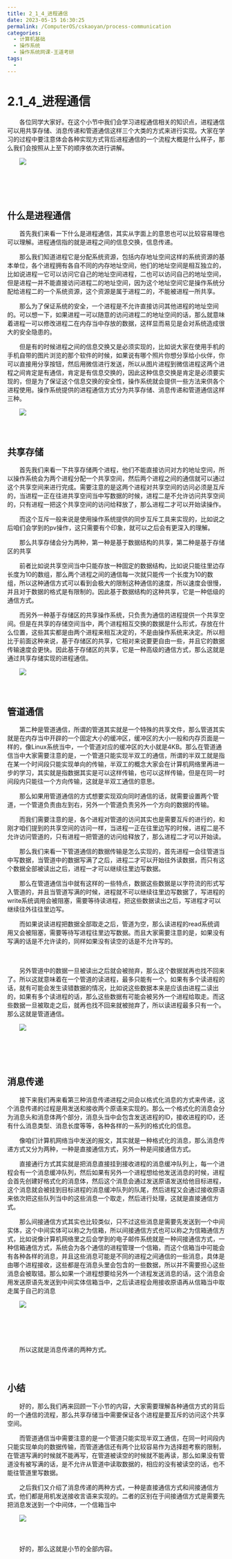 ```yaml
---
title: 2_1_4_进程通信
date: 2023-05-15 16:30:25
permalink: /ComputerOS/cskaoyan/process-communication
categories:
  - 计算机基础
  - 操作系统
  - 操作系统网课-王道考研
tags:
  - 
---
```

# 2.1_4_进程通信

　　各位同学大家好。在这个小节中我们会学习进程通信相关的知识点，进程通信可以用共享存储、消息传递和管道通信这样三个大类的方式来进行实现。大家在学习的过程中要注意体会各种实现方式背后进程通信的一个流程大概是什么样子，那么我们会按照从上至下的顺序依次进行讲解。
<!-- more -->
　　![](https://image.peterjxl.com/blog/image-20221005110108-hcgb2fr.png)​

　　‍

　　‍

## 什么是进程通信

　　首先我们来看一下什么是进程通信，其实从字面上的意思也可以比较容易理也可以理解。进程通信指的就是进程之间的信息交换，信息传递。

　　那么我们知道进程它是分配系统资源，包括内存地址空间这样的系统资源的基本单位，各个进程拥有各自不同的内存地址空间，他们的地址空间是相互独立的，比如说进程一它可以访问它自己的地址空间进程，二也可以访问自己的地址空间，但是进程一并不能直接访问进程二的地址空间，因为这个地址空间它是操作系统分配给进程二的一个系统资源，这个资源是属于进程二的，不能被进程一所共享。

　　那么为了保证系统的安全，一个进程是不允许直接访问其他进程的地址空间的。可以想一下，如果进程一可以随意的访问进程二的地址空间的话，那么就意味着进程一可以修改进程二在内存当中存放的数据，这样显而易见是会对系统造成很大的安全隐患的。

　　但是有的时候进程之间的信息交换又是必须实现的，比如说大家在使用手机的手机自带的图片浏览的那个软件的时候，如果说有哪个照片你想分享给小伙伴，你可以直接用分享按钮，然后用微信进行发送，所以从图片进程到微信进程这两个进程之间肯定是有通信，肯定是有信息交换的，因此这种信息交换是肯定是必须要实现的，但是为了保证这个信息交换的安全性，操作系统就会提供一些方法来供各个进程使用。操作系统提供的进程通信方式分为共享存储、消息传递和管道通信这样三种。

　　![](https://image.peterjxl.com/blog/image-20221005110349-7a8ziy1.png)​

　　‍

## 共享存储

　　首先我们来看一下共享存储两个进程，他们不能直接访问对方的地址空间，所以操作系统会为两个进程分配一个共享空间，然后两个进程之间的通信就可以通过这个共享空间来进行完成。需要注意的是这两个进程对共享空间的访问必须是互斥的，当进程一正在往进共享空间当中写数据的时候，进程二是不允许访问共享空间的，只有进程一把这个共享空间的访问给释放了，那么进程二才可以开始读操作。

　　而这个互斥一般来说是使用操作系统提供的同步互斥工具来实现的，比如说之后咱们会学到的pv操作，这只需要有个印象，就可以之后会有更深入的理解。

　　那么共享存储会分为两种，第一种是基于数据结构的共享，第二种是基于存储区的共享

　　前者比如说共享空间当中只能存放一种固定的数据结构，比如说只能往里边存长度为10的数组，那么两个进程之间的通信每一次就只能传一个长度为10的数组，所以这种通信方式可以看到会极大的限制这种通信的速度，所以速度会很慢，并且对于数据的格式是有限制的。因此基于数据结构的这种共享，它是一种低级的通信方式。

　　而另外一种基于存储区的共享操作系统，只负责为通信的进程提供一个共享空间。但是在共享的存储空间当中，两个进程相互交换的数据是什么形式，存放在什么位置，这些其实都是由两个进程来相互决定的，不是由操作系统来决定。所以相比于前面这种来说，基于存储区的共享，它相对来说要更自由一些，并且它的数据传输速度会更快。因此基于存储区的共享，它是一种高级的通信方式，那么这就是通过共享存储实现的进程通信。

　　![](https://image.peterjxl.com/blog/image-20221005110656-x69ml1q.png)​

　　‍

## 管道通信

　　第二种是管道通信，所谓的管道其实就是一个特殊的共享文件，那么管道其实就是在内存当中开辟的一个固定大小的缓冲区，缓冲区的大小一般和内存页面是一样的，像Linux系统当中，一个管道对应的缓冲区的大小就是4KB。那么在管道通信当中大家需要注意的是，一个管道只能实现半双工的通信，所谓的半双工就是指在某一个时间段只能实现单向的传输，半双工的概念大家会在计算机网络里再进一步的学习，其实就是指数据其实是可以这样传输，也可以这样传输，但是在同一时间段内只能往一个方向传输，这就是半双工通信的意思。

　　那么如果用管道通信的方式想要实现双向同时通信的话，就需要设置两个管道，一个管道负责由左到右，另外一个管道负责另外一个方向的数据的传输。

　　而我们需要注意的是，各个进程对管道的访问其实也是需要互斥的进行的，和刚才咱们提到的共享空间的访问一样，当进程一正在往里边写的时候，进程二是不允许访问管道的，只有进程一把管道的访问给释放了，那么进程二才可以开始读。

　　那么我们来看一下管道通信的数据传输是怎么实现的，首先进程一会往管道当中写数据，当管道中的数据写满了之后，进程二才可以开始往外读数据，而只有这个数据全部被读出之后，进程一才可以继续往里边写数据。

　　那么在管道通信当中就有这样的一些特点，数据这些数据是以字符流的形式写入管道的，并且当管道写满的时候，进程就不可以继续往里边写数据了，写进程的write系统调用会被阻塞，需要等待读进程，把这些数据读出之后，写进程才可以继续往外往往里边写。

　　而如果说读进程把数据全部取走之后，管道为空，那么读进程的read系统调用又会被阻塞，需要等待写进程往里边写数据。而且大家需要注意的是，如果没有写满的话是不允许读的，同样如果没有读空的话是不允许写的。

　　‍

　　另外管道中的数据一旦被读出之后就会被抛弃，那么这个数据就再也找不回来了。所以这就意味着在一个管道的读进程，最多只能有一个。如果有多个读进程的话，就有可能会发生读错数据的情况，比如说这些数据本来是应该由进程二读出的，如果有多个读进程的话，那么这些数据有可能会被另外一个进程给取走。而这些数据一旦被取走之后，就再也找不回来就被抛弃了，所以读进程最多只有一个。那么这就是管道通信。

　　![](https://image.peterjxl.com/blog/image-20221005110938-gzwrpt0.png)​

　　‍

　　‍

## 消息传递

　　接下来我们再来看第三种消息传递进程之间会以格式化消息的方式来传递，这个消息传递的过程是用发送和接收两个原语来实现的。那么一个格式化的消息会分为消息头和消息体两个部分，消息头当中会包含发送进程的ID，接收进程的ID，还有什么消息类型、消息长度等等，各种各样的一系列的格式化的信息。

　　像咱们计算机网络当中发送的报文，其实就是一种格式化的消息，那么消息传递方式又分为两种，一种是直接通信方式，另外一种是间接通信方式。

　　直接通行方式其实就是把消息直接挂到接收进程的消息缓冲队列上，每一个进程会有一个消息缓冲队列，然后如果有另外一个进程想给他发送消息的时候，进程会首先创建好格式化的消息体，然后这个消息会通过发送原语发送给他目标进程，这个消息就会被挂到目标进程的消息缓冲队列的队尾，然后进程又会通过接收原语来依次把这些队列当中的这些消息一个取走，然后进行处理，这就是直接通信方式。

　　那么间接通信方式其实也比较类似，只不过这些消息是需要先发送到一个中间实体，这个中间实体可以称之为信箱，所以间接通信方式也可以称之为信箱通信方式，比如说像计算机网络里之后会学到的电子邮件系统就是一种间接通信方式，一种信箱通信方式，系统会为各个通信的进程管理一个信箱，而这个信箱当中可能会有各种各样的消息，并且这些消息可能是不同的进程之间通信的一些消息，具体是由哪个进程接收，这些都是在消息头里会包含的一些数据，所以并不需要担心这些消息会被取错。那么如果一个进程想要给另外一个进程发送消息的话，这个消息会用发送原语先发送到中间实体信箱当中，之后读进程会用接收原语再从信箱当中取走属于自己的消息

　　![](https://image.peterjxl.com/blog/image-20221005112410-8dz047l.png)​

　　‍

　　‍

　　所以这就是消息传递的两种方式。

　　‍

## 小结

　　好的，那么我们再来回顾一下小节的内容，大家需要理解各种通信方式的背后的一个通信的流程，那么共享存储当中需要保证各个进程是要互斥的访问这个共享空间。

　　而管道通信当中需要注意的是一个管道只能实现半双工通信，在同一时间段内只能实现单向的数据传输，而管道通信还有两个比较容易作为选择题考察的限制，在管道写满的时候就不能再写，在管道被读空的时候就不能再读，那么如果没有管道没有被写满的话，是不允许从管道中读取数据的，相应的没有被读空的话，也不能往管道里写数据。

　　之后我们又介绍了消息传递的两种方式，一种是直接通信方式和间接通信方式，他们都是用机发送接收言语来实现的。二者的区别在于间接通信方式是需要先把消息发送到一个中间体，一个信箱当中

　　![](https://image.peterjxl.com/blog/image-20221005112519-b6gr5tj.png)​

　　‍

　　好的，那么这就是小节的全部内容。

